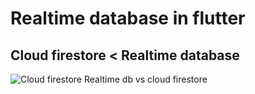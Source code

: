 # Realtime database in flutter
## Cloud firestore < Realtime database
![Cloud firestore](https://iswift.ru/images/1_Ld2cOA4_fiEhejTmQixYkQ.jpeg)
Realtime db vs cloud firestore
